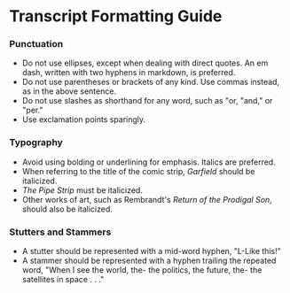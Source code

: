 # Transcript Formatting Guide

### Punctuation
- Do not use ellipses, except when dealing with direct quotes. An em dash,
  written with two hyphens in markdown, is preferred.
- Do not use parentheses or brackets of any kind. Use commas instead, as in the
  above sentence.
- Do not use slashes as shorthand for any word, such as "or, "and," or "per."
- Use exclamation points sparingly.

### Typography
- Avoid using bolding or underlining for emphasis. Italics are preferred.
- When referring to the title of the comic strip, *Garfield* should be
  italicized.
- *The Pipe Strip* must be italicized.
- Other works of art, such as Rembrandt's *Return of the Prodigal Son*, should
  also be italicized.

### Stutters and Stammers
- A stutter should be represented with a mid-word hyphen, "L-Like this!"
- A stammer should be represented with a hyphen trailing the repeated word,
  "When I see the world, the- the politics, the future, the- the satellites in
  space . . ."

